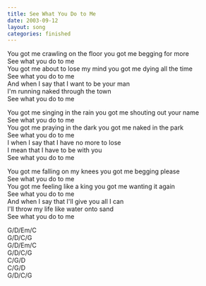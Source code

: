 ```yaml
---
title: See What You Do to Me
date: 2003-09-12
layout: song
categories: finished
---
```

You got me crawling on the floor you got me begging for more  
See what you do to me  
You got me about to lose my mind you got me dying all the time  
See what you do to me  
And when I say that I want to be your man  
I'm running naked through the town  
See what you do to me

You got me singing in the rain you got me shouting out your name  
See what you do to me  
You got me praying in the dark you got me naked in the park  
See what you do to me  
I when I say that I have no more to lose  
I mean that I have to be with you  
See what you do to me

You got me falling on my knees you got me begging please  
See what you do to me  
You got me feeling like a king you got me wanting it again  
See what you do to me  
And when I say that I'll give you all I can  
I'll throw my life like water onto sand  
See what you do to me

<div class="chords">
  G/D/Em/C<br/>
  G/D/C/G<br/>
  G/D/Em/C<br/>
  G/D/C/G<br/>
  C/G/D<br/>
  C/G/D<br/>
  G/D/C/G
</div>
